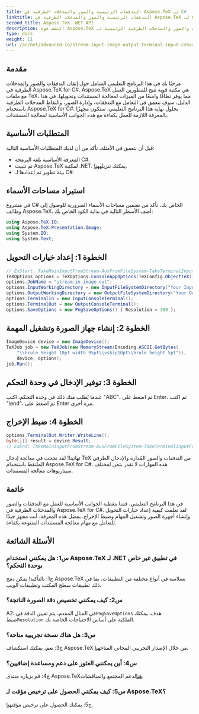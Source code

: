 ```yaml
---
title: التدفقات الرئيسية والصور والمدخلات الطرفية في Aspose.TeX لـ C#
linktitle: التدفقات الرئيسية والصور والمدخلات الطرفية في Aspose.TeX لـ C#
second_title: Aspose.TeX .NET API
description: اكتشف قوة Aspose.TeX للتدفقات والصور والمدخلات الطرفية الرئيسية لـ C# دون عناء. قم بالتنزيل الآن لمعالجة المستندات بسلاسة.
type: docs
weight: 11
url: /ar/net/advanced-io/stream-input-image-output-terminal-input-csharp/
---
```

## مقدمة

مرحبًا بك في هذا البرنامج التعليمي الشامل حول إتقان التدفقات والصور والمدخلات الطرفية في Aspose.TeX for C#. Aspose.TeX هي مكتبة قوية تتيح للمطورين العمل مع ملفات TeX، مما يوفر نطاقًا واسعًا من الميزات لمعالجة المستندات وتحويلها. في هذا الدليل، سوف نتعمق في التعامل مع التدفقات، وإدارة الصور، والتقاط المدخلات الطرفية باستخدام Aspose.TeX for C#. بحلول نهاية هذا البرنامج التعليمي، ستكون مجهزًا بالمعرفة اللازمة للعمل بكفاءة مع هذه الجوانب الأساسية لمعالجة المستندات.

## المتطلبات الأساسية

قبل أن نتعمق في الأمثلة، تأكد من أن لديك المتطلبات الأساسية التالية:

- المعرفة الأساسية بلغة البرمجة C#.
-  تم تثبيت Aspose.TeX لمكتبة .NET. يمكنك تنزيله[هنا](https://releases.aspose.com/tex/net/).
- بيئة تطوير تم إعدادها لـ C#.

## استيراد مساحات الأسماء

في مشروع C# الخاص بك، تأكد من تضمين مساحات الأسماء الضرورية للوصول إلى وظائف Aspose.TeX. أضف الأسطر التالية في بداية الكود الخاص بك:

```csharp
using Aspose.TeX.IO;
using Aspose.TeX.Presentation.Image;
using System.IO;
using System.Text;
```

## الخطوة 1: إعداد خيارات التحويل

```csharp
// ExStart: TakeMainInputFromStream-AuxFromFileSystem-TakeTerminalInputFromConsole-AlternativeImagesStorage
TeXOptions options = TeXOptions.ConsoleAppOptions(TeXConfig.ObjectTeX());
options.JobName = "stream-in-image-out";
options.InputWorkingDirectory = new InputFileSystemDirectory("Your Input Directory");
options.OutputWorkingDirectory = new OutputFileSystemDirectory("Your Output Directory");
options.TerminalIn = new InputConsoleTerminal();
options.TerminalOut = new OutputConsoleTerminal();
options.SaveOptions = new PngSaveOptions() { Resolution = 300 };
```

## الخطوة 2: إنشاء جهاز الصورة وتشغيل المهمة

```csharp
ImageDevice device = new ImageDevice();
TeXJob job = new TeXJob(new MemoryStream(Encoding.ASCII.GetBytes(
    "\\hrule height 10pt width 95pt\\vskip10pt\\hrule height 5pt")),
    device, options);
job.Run();
```

## الخطوة 3: توفير الإدخال في وحدة التحكم

عندما يُطلب منك ذلك في وحدة التحكم، اكتب "ABC"، ثم اضغط على Enter، ثم اكتب "\end"، ثم اضغط على Enter مرة أخرى.

## الخطوة 4: ضبط الإخراج

```csharp
options.TerminalOut.Writer.WriteLine();
byte[][] result = device.Result;
// ExEnd: TakeMainInputFromStream-AuxFromFileSystem-TakeTerminalInputFromConsole-AlternativeImagesStorage
```

تهانينا! لقد نجحت في معالجة إدخال TeX من التدفقات والصور المُدارة والإدخال الطرفي الملتقط باستخدام Aspose.TeX for C#. هذه المهارات لا تقدر بثمن لمختلف سيناريوهات معالجة المستندات.

## خاتمة

في هذا البرنامج التعليمي، قمنا بتغطية الجوانب الأساسية للعمل مع التدفقات والصور والمدخلات الطرفية في Aspose.TeX for C#. لقد تعلمت كيفية إعداد خيارات التحويل وإنشاء أجهزة الصور وتشغيل المهام وضبط الإخراج. بفضل هذه المعرفة، أنت مجهز جيدًا للتعامل مع مهام معالجة المستندات المتنوعة بكفاءة.

## الأسئلة الشائعة

### س1: هل يمكنني استخدام Aspose.TeX لـ .NET في تطبيق غير خاص بوحدة التحكم؟

ج1: بالتأكيد! يمكن دمج Aspose.TeX بسلاسة في أنواع مختلفة من التطبيقات، بما في ذلك تطبيقات سطح المكتب وتطبيقات الويب.

### س2: كيف يمكنني تخصيص دقة الصورة الناتجة؟

 A2: في المثال المقدم، يتم تعيين الدقة في`PngSaveOptions` هدف. يمكنك ضبط`Resolution` الملكية على أساس الاحتياجات الخاصة بك.

### س3: هل هناك نسخة تجريبية متاحة؟

 ج3: نعم، يمكنك استكشاف Aspose.TeX من خلال الإصدار التجريبي المجاني المتاح[هنا](https://releases.aspose.com/).

### س4: أين يمكنني العثور على دعم ومساعدة إضافيين؟

 ج4: قم بزيارة منتدى Aspose.TeX[هنا](https://forum.aspose.com/c/tex/47)لدعم المجتمع والمناقشات.

### س5: كيف يمكنني الحصول على ترخيص مؤقت لـ Aspose.TeX؟

 ج5: يمكنك الحصول على ترخيص مؤقت[هنا](https://purchase.aspose.com/temporary-license/).
